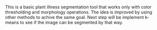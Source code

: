 This is a basic plant illness segmentation tool that works only with color thresholding and morphology operations. The idea is improved by using other methods to achive the same goal. Next step will be implement k-means to see if the image can be segmented by that way.
